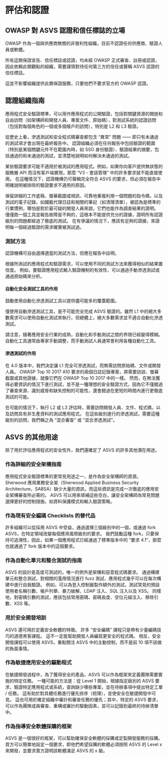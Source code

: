 # 評估和認證

## OWASP 對 ASVS 認證和信任標誌的立場

OWASP 作為一個與供應商無關的非營利性組織，目前不認證任何供應商、驗證人員或軟體。

所有這類保證宣告、信任標誌或認證，均未經 OWASP 正式審查、註冊或認證，因此依賴此類觀點的組織，需要謹慎對待任何第三方的信任或聲稱 ASVS 認證的信任標誌。

這並不影響組織提供此類保證服務，只要他們不要求官方的 OWASP 認證。

## 認證組織指南

應用程式安全驗證標準，可以用作應用程式的公開驗證，包括對關鍵資源的開放和自由訪問（如架構師和開發人員、專案文件、原始碼），對測試系統的認證訪問（包括對每個角色的一個或多個帳戶的訪問），特別是 L2 和 L3 驗證。

從歷史上看，滲透測試和安全程式碼審查都包含 “異常” 問題 —— 即只有未通過的測試項才會出現在最終報告中。 認證組織必須在任何報告中包括驗證的範圍（特別是某個關鍵元件不在範圍內時，如 SSO 身份驗證）、驗證結果的摘要，包括通過的和未通過的測試，並清楚地說明如何解決未通過的測試。

某些驗證要求可能不適用於被測試的應用程式。例如，如果你向客戶提供無狀態的服務層 API 而沒有客戶端實現，那麼 “V3 - 會話管理” 中的許多要求就不能直接使用。 在這種情況下，認證機構仍可聲稱完全符合 ASVS 的要求，但必須在報告中明確說明被排除的驗證要求不適用的原因。

保留詳細的工作底稿、螢幕截圖或視訊、可靠地重複利用一個問題的指令碼，以及測試的電子記錄，如攔截代理日誌和相關的筆記（如清理清單），被認為是標準的行業慣例，哪怕是對於最可疑的開發人員來說，它們也能作為調查結果的證明。 僅僅跑一個工具並報告故障是不夠的，這根本不能提供充分的證據，證明所有認證級別的問題都經過了徹底的測試。 在有爭議的情況下，應該有足夠的證據，來證明每一個經過驗證的需求確實被測試過。

### 測試方法

認證機構可自由選擇適當的測試方法，但應在報告中註明。

根據所測試的應用程式和驗證需求，可以使用不同的測試方法來獲得相似的結果置信度。 例如，要驗證應用程式輸入驗證機制的有效性，可以通過手動滲透測試或通過原始碼來分析。

#### 自動化安全測試工具的作用

鼓勵使用自動化滲透測試工具以提供儘可能多的覆蓋範圍。

僅使用自動滲透測試工具，是不可能完全完成 ASVS 驗證的。雖然 L1 中的絕大多數需求可以使用自動化測試來執行，但總體上，絕大多數需求並不適合自動化滲透測試。

請注意，隨著應用安全行業的成熟，自動化和手動測試之間的界限已經變得模糊。 自動化工具通常由專家手動調整，而手動測試人員通常會利用各種自動化工具。

#### 滲透測試的作用

在 4.0 版本中，我們決定讓 L1 完全可滲透測試，而無需訪問原始碼、文件或開發人員。 OWASP Top 10 2017 A10 要求的兩個日誌記錄專案，將需要訪談、螢幕截圖或其他證據，就像它們在 OWASP Top 10 2017 中的一樣。 然而，在無法獲得必要資訊的情況下進行測試，並不是一種理想的安全驗證方式，因為它不僅錯過了審查來源、識別威脅和缺失控制的可能性，還會錯過在更短的時間內進行更徹底測試的可能。

在可能的情況下，執行 L2 或 L3 評估時，需要訪問開發人員、文件、程式碼，以及訪問具有非生產資料的測試應用程式。 在這些級別進行的滲透測試，需要這種級別的訪問，我們稱之為 “混合審查” 或 “混合滲透測試”。

## ASVS 的其他用途

除了用於評估應用程式的安全性外，我們還確定了 ASVS 的許多其他潛在用途。

### 作為詳細的安全架構指南

應用程式安全驗證標準的更常見用途之一，是作為安全架構師的資源。 Sherwood 應用業務安全架（Sherwood Applied Business Security Architecture，SABSA）缺少大量的資訊，而這些資訊是完成一次徹底的應用安全架構審查所必需的。 ASVS 可以用來填補這些空白，讓安全架構師為常見問題選擇更好的控制措施，如資料保護模式和輸入驗證策略。

### 作為現有安全編碼 Checklists 的替代品

許多組織可以從採用 ASVS 中受益，通過選擇三個級別中的一個，或通過 fork ASVS，在特定領域改變每個應用風險級別的要求。 我們鼓勵這種 fork，只要保持可追溯性，因此，如果一個應用程式已經通過了標準版本中的 “要求 4.1”，那麼也就通過了 fork 版本中的這個要求。

### 作為自動化單元和整合測試的指南

ASVS 的設計是高度可測試的，唯一的例外是架構和惡意程式碼要求。 通過構建單元和整合測試，對相關的濫用情況進行 fuzz 測試，應用程式幾乎可以在每次構建中進行自我驗證。 例如，可以為登入控制器製作額外的測試，測試常見的預設使用者名稱引數、帳戶列舉、暴力破解、LDAP 注入、SQL 注入以及 XSS。 同樣地，對密碼引數的測試，應該包括常用密碼、密碼長度、空位元組注入、移除引數、XSS 等。

### 用於安全開發培訓

ASVS 還可用於定義安全軟體的特徵。 許多 “安全編碼” 課程只是帶有少量編碼技巧的道德黑客課程。 這不一定能幫助開發人員編寫更安全的程式碼。 相反，安全開發課程可以使用 ASVS，重點關注 ASVS 中的主動控制，而不是前 10 項不該做的負面事情。

### 作為敏捷應用安全的驅動程式

在敏捷開發過程中，為了獲得安全的產品，ASVS 可以作為框架來定義團隊需要實施的特定任務。 一種可能的方法是：從 Level 1 開始，根據指定級別的 ASVS 要求，驗證特定應用程式或系統，查詢缺少哪些專案，並在待辦事項中提出特定工單 / 任務。 這有助於對具體任務進行優先排序（梳理），並使安全在敏捷開發中可見。 這也可用於確定組織中審計和審查任務的優先；其中，特定的 ASVS 要求，可以作為團隊成員審查、重構或審計的驅動因素，並可以記錄到最終的待辦清單中。

### 作為指導安全軟體採購的框架

ASVS 是一個很好的框架，可以幫助確保安全軟體的採購或定製開發服務的採購。 買方可以簡單地設定一個要求，即他們希望採購的軟體必須按照 ASVS 的 Level x 來開發，並要求賣方證明該軟體滿足 ASVS 的 x 級。